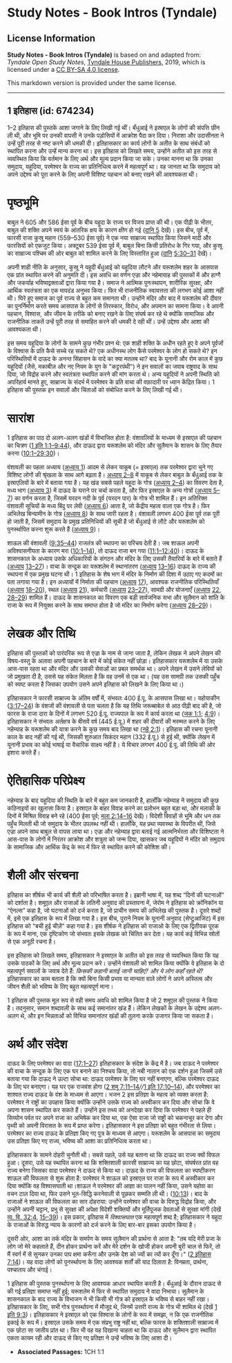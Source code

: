 # Study Notes - Book Intros (Tyndale)

## License Information

**Study Notes - Book Intros (Tyndale)** is based on and adapted from: _Tyndale Open Study Notes_, [Tyndale House Publishers](https://tyndaleopenresources.com/), 2019, which is licensed under a [CC BY-SA 4.0 license](https://creativecommons.org/licenses/by-sa/4.0/legalcode.en).

This markdown version is provided under the same license.



--------------------------------

## 1 इतिहास (id: 674234)

1–2 इतिहास की पुस्तकें आशा जगाने के लिए लिखी गई थीं। बँधुआई ने इस्राएल के लोगों की संपत्ति छीन ली थी, और भूमि पर उनकी वापसी ने उनके पड़ोसियों में आक्रोश पैदा कर दिया। निराशा और उदासीनता ने उन्हें पूरी तरह से नष्ट करने की धमकी दी। इतिहासकार का कार्य लोगों के अतीत के साथ संबंधों को स्थापित करना और उन्हें मान्य करना था। इस इतिहास को लिखते समय, उन्होंने अतीत को इस तरह से व्यवस्थित किया कि वर्तमान के लिए अर्थ और मूल्य प्रदान किया जा सके। उनका मानना ​​था कि उनका समुदाय, यहूदिया, परमेश्वर के राज्य का प्रतिनिधित्व करने में महत्वपूर्ण था। वह जानता था कि समुदाय को अपने उद्देश्य को पूरा करने के लिए अपनी विशिष्ट पहचान को बनाए रखने की आवश्यकता थी।

पृष्ठभूमि
=========

बाबुल ने 605 और 586 ईसा पूर्व के बीच यहूदा के राज्य पर विजय प्राप्त की थी। एक पीढ़ी के भीतर, बाबुल की शक्ति अपने स्वयं के आंतरिक क्षय के कारण क्षीण हो गई ([दानि 5](https://ref.ly/Dan5:1-Dan5:31) देखें)। इस बीच, पूर्व में, फारसी राजा कुस्रू महान (559–530 ईसा पूर्व) ने एक नया साम्राज्य स्थापित किया जिसने मादी और फारसियों को एकजुट किया। अक्टूबर 539 ईसा पूर्व में, बाबुल बिना किसी प्रतिरोध के गिर गया, और कुस्रू का साम्राज्य पश्चिम की ओर बाबुल को शामिल करने के लिए विस्तारित हुआ ([दानि](https://ref.ly/Dan5:1-Dan5:31) [5:30–31](https://ref.ly/Dan5:30-Dan5:31) देखें)।

अपनी शाही नीति के अनुसार, कुस्रू ने यहूदी बँधुआई को यहूदिया लौटने और यरूशलेम शहर के आसपास एक प्रांत स्थापित करने की अनुमति दी। इस अवधि का वर्णन एज्रा और नहेमायाह की पुस्तकों में और हाग्गै और जकर्याह भविष्यद्वक्ताओं द्वारा किया गया है। समाज ने आत्मिक पुनःस्थापन, शारीरिक सुरक्षा, और आर्थिक स्वतंत्रता का एक मापदंड अनुभव किया। फिर भी राजनीतिक स्वायत्तता की लगभग कोई आशा नहीं थी। घिरे हुए समाज का पूर्व राज्य से बहुत कम समानता थी। उन्होंने मंदिर और बाद में यरूशलेम की दीवार का पुनर्निर्माण करते समय आसपास के लोगों से तिरस्कार, विरोध, और अपमान का सामना किया। वे अपनी पहचान, विश्वास, और जीवन के तरीके को बनाए रखने के लिए संघर्ष कर रहे थे क्योंकि सामाजिक और राजनीतिक ताकतें उन्हें पूरी तरह से समाहित करने की धमकी दे रही थीं। उन्हें उद्देश्य और आशा की आवश्यकता थी।

इस समय यहूदिया के लोगों के सामने कुछ गंभीर प्रश्न थे: एक शाही शक्ति के अधीन रहते हुए वे अपने पूर्वजों के विश्वास के प्रति कैसे सच्चे रह सकते थे? एक अधीनस्थ लोग कैसे परमेश्वर के लोग हो सकते थे? इन परिस्थितियों में दाऊद के अनन्त सिंहासन के वादे का क्या मतलब था? बाद के यूनानी और रोम काल में कुछ यहूदियों (जैसे, मकाबीज़ और नए नियम के युग के "कट्टरपंथी") ने इन सवालों का जवाब राष्ट्रवाद के साथ दिया, जो विद्रोह करने और स्वतंत्रता स्थापित करने की मांग करता थे। अन्य यहूदियों ने अपनी स्थिति को अपरिहार्य मानते हुए, साम्राज्य के संदर्भ में परमेश्वर के प्रति वाचा की वफ़ादारी पर ध्यान केंद्रित किया। 1 इतिहास की पुस्तक इन सवालों और चिंताओं को संबोधित करने के लिए लिखी गई थी।

सारांश
======

1 इतिहास का पाठ दो अलग\-अलग खंडों में विभाजित होता है: वंशावलियों के माध्यम से इस्राएल की पहचान का चित्रण ([1 इति 1:1–9:44](https://ref.ly/1Chr1:1-1Chr9:44)), और दाऊद द्वारा यरूशलेम को मंदिर और सुलैमान के शासन के लिए तैयार करना ([10:1–29:30](https://ref.ly/1Chr10:1-1Chr29:30))।

वंशावली का पहला अध्याय ([अध्याय 1](https://ref.ly/1Chr1:1-1Chr1:54)) आदम से लेकर याकूब (\= इस्राएल) तक परमेश्वर द्वारा चुने गए विशिष्ट लोगों की श्रृंखला के साथ आगे बढ़ता है। [अध्याय 2–8](https://ref.ly/1Chr2:1-1Chr8:40) में याकूब से लेकर बाबुल के बँधुआई तक के इस्राएलियों के बारे में बताया गया है। यह खंड सबसे पहले यहूदा के गोत्र ([अध्याय 2–4](https://ref.ly/1Chr2:1-1Chr4:43)) का विवरण देता है, मध्य भाग ([अध्याय 3](https://ref.ly/1Chr3:1-1Chr3:24)) में दाऊद के घराने पर चर्चा करता है, और फिर इस्राएल के अन्य गोत्रों ([अध्याय 5–7](https://ref.ly/1Chr5:1-1Chr7:40)) का वर्णन करता है, जिसमें यरदन नदी के पूर्व (यरदन पार) के गोत्र भी शामिल हैं। इन अतिरिक्त वंशावली सूचियों के मध्य बिंदु पर लेवी ([अध्याय 6](https://ref.ly/1Chr6:1-1Chr6:81)) आता है, जो केंद्रीय महत्व वाला एक गोत्र है। फिर अभिलेख बिन्यामीन के गोत्र ([अध्याय 8](https://ref.ly/1Chr8:1-1Chr8:40)) के साथ जारी रहता है। वंशावली लगभग 400 ईसा पूर्व तक पूरी हो जाती है, जिसमें समुदाय के प्रमुख प्रतिनिधियों की सूची है जो बँधुआई से लौटे और यरूशलेम को पुनर्स्थापित करना शुरू करते हैं ([अध्याय 9](https://ref.ly/1Chr9:1-1Chr9:44))।

शाऊल की वंशावली ([9:35–44](https://ref.ly/1Chr9:35-1Chr9:44)) राजतंत्र की स्थापना का परिचय देती है। जब शाऊल अपनी अविश्वासनीयता के कारण मरा ([10:1–14](https://ref.ly/1Chr10:1-1Chr10:14)), तो दाऊद राजा बन गया ([11:1–12:40](https://ref.ly/1Chr11:1-1Chr12:40))। दाऊद के शासनकाल के अध्याय उसके अधिकारियों के संगठन और मंदिर के लिए उसकी तैयारियों के बारे में बताते हैं ([अध्याय](https://ref.ly/1Chr28:1-1Chr29:30) [13–27](https://ref.ly/1Chr13:1-1Chr27:34))। वाचा के सन्दूक का यरूशलेम में स्थानांतरण ([अध्याय](https://ref.ly/1Chr28:1-1Chr29:30) [13–16](https://ref.ly/1Chr13:1-1Chr16:43)) दाऊद के राज्य की स्थापना में एक प्रमुख घटना थी। 1 इतिहास के शेष भाग में मंदिर के निर्माण की दिशा में उठाए गए कदमों का पता लगाया गया है। इन अध्यायों में निर्माता की पहचान ([अध्याय](https://ref.ly/1Chr28:1-1Chr29:30) [17](https://ref.ly/1Chr17:1-1Chr17:27)), आवश्यक राजनीतिक परिस्थितियाँ ([अध्याय](https://ref.ly/1Chr28:1-1Chr29:30) [18–20](https://ref.ly/1Chr18:1-1Chr20:8)), स्थल ([अध्याय](https://ref.ly/1Chr28:1-1Chr29:30) [21](https://ref.ly/1Chr21:1-1Chr21:30)), कर्मचारी ([अध्याय](https://ref.ly/1Chr28:1-1Chr29:30) [23–27](https://ref.ly/1Chr23:1-1Chr27:34)), सामग्री और योजनाएँ ([अध्याय](https://ref.ly/1Chr28:1-1Chr29:30) [22](https://ref.ly/1Chr22:1-1Chr22:19), [28–29](https://ref.ly/1Chr28:1-1Chr29:30)) शामिल हैं। दाऊद के शासनकाल का विवरण एक बड़ी सार्वजनिक सभा और सुलैमान को शांति के राजा के रूप में नियुक्त करने के साथ समाप्त होता है जो मंदिर का निर्माण करेगा ([अध्याय](https://ref.ly/1Chr28:1-1Chr29:30) [28–29](https://ref.ly/1Chr28:1-1Chr29:30))।

लेखक और तिथि
============

इतिहास की पुस्तकों को पारंपरिक रूप से एज्रा के नाम से जाना जाता है, लेकिन लेखक ने अपने लेखन की विषय\-वस्तु के अलावा अपनी पहचान के बारे में कोई संकेत नहीं छोड़ा। इतिहासकार यरूशलेम में या उसके आस\-पास रहता था और मंदिर और उसकी सेवाओं का प्रबल समर्थक था। अपने लेखन में उसने लेवियों को जो प्रमुखता दी है, उससे यह संकेत मिलता है कि वह उनमें से एक था। (यह उस सामग्री तक उसकी पहुँच को स्पष्ट करता है जिसका उपयोग उसने अपने इतिहास को लिखने के लिए किया था।)

इतिहासकार ने फारसी साम्राज्य के अंतिम वर्षों में, संभवतः 400 ई.पू. के आसपास लिखा था। यहोयाकीन ([3:17–24](https://ref.ly/1Chr3:17-1Chr3:24)) के वंशजों की वंशावली से पता चलता है कि यह तिथि जरूब्बाबेल से आठ पीढ़ी बाद की है, जो फारस के राजा दारा के दिनों में लगभग 520 ई.पू. राज्यपाल के रूप में कार्य करता था ([जक 1:1](https://ref.ly/Zech1:1); [4:9](https://ref.ly/Zech4:9))। इतिहासकार ने संभवतः अर्तक्षत्र के बीसवें वर्ष (445 ई.पू.) में शहर की दीवारों की मरम्मत करने के लिए नहेम्याह के यरूशलेम की यात्रा करने के कुछ समय बाद लिखा था ([नहे 2:1](https://ref.ly/Neh2:1))। इतिहास की रचना यूनानी काल के बाद नहीं की गई थी, जिसकी शुरुआत सिकंदर महान (332 ई.पू.) से हुई थी, क्योंकि लेखन में यूनानी प्रभाव का कोई भाषाई या वैचारिक साक्ष्य नहीं है। ये विचार लगभग 400 ई.पू. की तिथि की ओर इशारा करते हैं।

ऐतिहासिक परिप्रेक्ष्य
=====================

नहेम्याह के बाद यहूदिया की स्थिति के बारे में बहुत कम जानकारी है, हालाँकि नहेम्याह ने समुदाय की कुछ कठिनाइयों का खुलासा किया है। इस्राएल के बाहर विवाह करने का प्रलोभन बहुत बड़ा था, और मलाकी के दिनों में मिश्रित विवाह बने रहे (400 ईसा पूर्व; [मला 2:14–16](https://ref.ly/Mal2:14-Mal2:16) देखें)। विदेशी विवाहों से भूमि और धन तक पहुँच मिलती थी जो समुदाय के भीतर उपलब्ध नहीं थी। हालाँकि, यह प्रथा व्यवस्था के विपरीत थी, जिसे एज्रा अपने साथ बाबुल से वापस लाया था। एज्रा और नहेम्याह द्वारा बताई गई आत्मनिर्भरता और विशिष्टता ने आस\-पास के लोगों में निरंतर आक्रोश और शत्रुता को जन्म दिया, खासकर जब यहूदियों ने मंदिर को समुदाय के सामाजिक और आर्थिक केंद्र के रूप में फिर से स्थापित करने की कोशिश की।

शैली और संरचना
==============

इतिहास का शीर्षक भी कार्य की शैली को परिभाषित करता है। इब्रानी भाषा में, यह शब्द “दिनों की घटनाओं” को दर्शाता है। शमूएल और राजाओं के लतिनी अनुवाद की प्रस्तावना में, जेरोम ने इतिहास को क्रॉनिकॉन या “ऐनल्स” कहा है, जो घटनाओं को दर्ज करता है, जो प्राचीन समय की अभिलेख की पुस्तक है। दूसरे शब्दों में, इसे एक इतिहास के रूप में लिखा गया है। इस बीच, पुराने नियम के यूनानी अनुवाद (सेप्टुआजिंट) में इस इतिहास को "बची हुई चीज़ें" कहा गया है। इस शीर्षक ने इतिहास को राजाओ के लिए एक द्वितीयक पूरक के रूप में माना, एक दृष्टिकोण जो संभवतः इसके लेखक को चिंतित कर देता। यह कार्य कई विभिन्न स्रोतों से एक अनूठी रचना है। 

इस इतिहास को लिखते समय, इतिहासकार ने इस्राएल के अतीत को इस तरह से व्यवस्थित किया कि यह उसके पाठकों के लिए अर्थ और मूल्य प्रदान करे। उन्होंने वंशावली को शामिल किया क्योंकि वे इतिहास के दो महत्वपूर्ण सवालों के जवाब देते हैं: *किसकी कहानी बताई जानी चाहिए? और ये लोग कहाँ रहते थे?* इतिहासकार का काम बताता है कि क्यों बिना किसी प्रभाव या मान्यता वाले लोगों ने अपने अस्तित्व और जीवन शैली को भविष्य के लिए बहुत महत्वपूर्ण माना।

1 इतिहास की पुस्तक मूल रूप से वही समय अवधि को शामिल किया है जो 2 शमूएल की पुस्तक ने किया है। तदनुसार, समान शब्दावली के साथ कई समानांतर खंड हैं। लेकिन लेखकों के लेखन के उद्देश्य अलग\-अलग थे, और इन भिन्नताओं को विभिन्न समानांतर खंडों की तुलना करके उजागर किया जा सकता है।

अर्थ और संदेश
=============

दाऊद के लिए परमेश्वर का वादा ([17:1–27](https://ref.ly/1Chr17:1-1Chr17:27)) इतिहासकार के संदेश के केंद्र में है। जब दाऊद ने परमेश्वर की वाचा के सन्दूक के लिए एक घर बनाने का निश्चय किया, तो नबी नातान को एक दर्शन हुआ जिसमें उसे बताया गया कि दाऊद ने उल्टा सोचा था: दाऊद परमेश्वर के लिए घर नहीं बनाएगा, बल्कि परमेश्वर दाऊद के लिए घर बनाएगा। यह घर एक राजवंश होगा ([2 शमू 7:11–14](https://ref.ly/2Sam7:11-2Sam7:14)*//*[1 इति 17:10–14](https://ref.ly/1Chr17:10-1Chr17:14)), और परमेश्वर का शाश्वत राज्य दाऊद के वंश के माध्यम से आएगा। भजन 2 इस प्रतिज्ञा के महत्व को व्यक्त करता है: परमेश्वर ने राष्ट्रों का उपहास किया क्योंकि उन्होंने उसके राज्य को अस्वीकार कर दिया और सोचा कि वे अपना शासन स्थापित कर सकते हैं। उन्होंने इस तथ्य को अनदेखा कर दिया कि परमेश्वर ने पहले ही सिय्योन पर्वत पर अपने राजा का अभिषेक कर दिया था, एक ऐसा राजा जो राष्ट्रों को चकनाचूर कर देगा और पृथ्वी को अपनी विरासत के रूप में प्राप्त करेगा। इतिहासकार ने इस प्रतिज्ञा को बहुत गंभीरता से लिया। परमेश्वर का राज्य दाऊद के प्रतिज्ञा किए गए पुत्र के माध्यम से आएगा। यरूशलेम के आसपास का समुदाय उस प्रतिज्ञा किए गए राज्य, भविष्य की आशा का प्रतिनिधित्व करता था। 

इतिहासकार के सामने दोहरी चुनौती थी। सबसे पहले, उसे यह बताना था कि दाऊद का राज्य क्यों विफल हुआ। दूसरा, उसे यह स्थापित करना था कि शक्तिशाली फ़ारसी साम्राज्य का यह छोटा, संघर्षरत प्रांत वह राज्य बनेगा जिसका वादा परमेश्वर ने दाऊद से किया था। दाऊद के राज्य की विफलता का स्पष्टीकरण शाऊल की विफलता से शुरू होता है: परमेश्वर ने शाऊल को इस्राएल पर राजा के रूप में अस्वीकार कर दिया क्योंकि वह विश्वासघाती था।शाऊल ने परमेश्वर की आज्ञा का पालन नहीं किया, उसने यहोवा का वचन टाल दिया था, फिर उसने भूत\-सिद्धि करनेवाली से पूछकर सम्मति ली थी। ([10:13](https://ref.ly/1Chr10:13))। बाद के राजाओं ने शाऊल की विफलता का सार दोहराया: उन्होंने परमेश्वर की वाचा के विरुद्ध विद्रोह किया, और उन्होंने अपनी चट्टान, प्रभु से सुरक्षा की अपेक्षा विदेशी शक्तियों और मूर्तिपूजक देवताओं से सुरक्षा मांगी (देखें [व्य. वि. 32:4](https://ref.ly/Deut32:4), [15–39](https://ref.ly/Deut32:15-Deut32:39))। इस प्रकार, इतिहास में *विश्वासघात* एक महत्वपूर्ण शब्द है; इतिहासकार ने यहूदा के राजाओं के विरुद्ध न्याय के कारणों को दर्ज करने के लिए बार\-बार इसका उपयोग किया है।

दूसरी ओर, आशा का तर्क मंदिर के समर्पण के समय सुलैमान की प्रार्थना से आता है: "तब यदि मेरी प्रजा के लोग जो मेरे कहलाते हैं, दीन होकर प्रार्थना करें और मेरे दर्शन के खोजी होकर अपनी बुरी चाल से फिरें, तो मैं स्वर्ग में से सुनकर उनका पाप क्षमा करूँगा और उनके देश को ज्यों का त्यों कर दूँगा।" ([2 इतिहास 7:14](https://ref.ly/2Chr7:14))। यह वादा लोगों को पुनर्स्थापना के लिए आवश्यक शर्तों की याद दिलाता है: विनम्रता, प्रार्थना, पश्चाताप और चंगाई।

1 इतिहास की पुस्तक पुनर्स्थापना के लिए आवश्यक आधार स्थापित करती है। बँधुआई के दौरान दाऊद से की गई प्रतिज्ञा समाप्त नहीं हुई; यरूशलेम में फिर से स्थापित समुदाय ने वादा निभाया। सुलैमान के शासनकाल के बाद राज्य के विभाजन ने भी किसी भी गोत्र को इस्राएल के भविष्य से बाहर नहीं रखा। इतिहासकार के लिए, सभी गोत्र पुनर्स्थापना में मौजूद थे, जिनमें उत्तरी राज्य के गोत्र भी शामिल थे (देखें [1 इति 9:3](https://ref.ly/1Chr9:3))। इतिहासकार ने इस्राएल को एक विश्वास के लोगों के रूप में समझा, न कि एक राजनीतिक इकाई के रूप में। इस्राएल उसके समय में एक संप्रभु राष्ट्र नहीं था, बल्कि फारस के शक्तिशाली साम्राज्य में एक छोटा सा जातीय प्रांत था। फिर भी वह यह दिखाना चाहता था कि दाऊद और सुलैमान द्वारा स्थापित एकता कायम रही और दाऊद से किए गए प्रतिज्ञा ने उन्हें भविष्य के लिए आशा दी। 

* **Associated Passages:** 1CH 1:1

